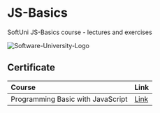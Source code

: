 # JS-Basics
SoftUni JS-Basics course - lectures and exercises

![Software-University-Logo](https://user-images.githubusercontent.com/106104392/170026836-9b2caa6a-c19e-4b65-873e-de895eda16ac.png)

## Certificate

|  Course | Link     | 
| :-------- | :------- | 
| Programming Basic with JavaScript  |[Link](https://softuni.bg/certificates/details/131510/f7350c43)| 
